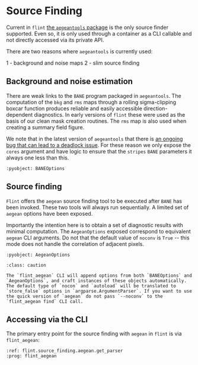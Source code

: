 # Source Finding

Current in `flint` [the `aegeantools` package](https://github.com/PaulHancock/Aegean) is the only source finder supported. Even so, it is only used through a container as a CLI callable and not directly accessed via its private API.

There are two reasons where `aegeantools` is currently used:

1 - background and noise maps
2 - slim source finding

## Background and noise estimation

There are weak links to the `BANE` program packaged in `aegeantools`. The computation of the `bkg` and `rms` maps through a rolling sigma-clipping boxcar function produces reliable and easily accessible direction-dependent diagnostics. In early versions of `flint` these were used as the basis of our clean mask creation routines. The `rms` map is also used when creating a summary field figure.

We note that in the latest version of `aegeantools` that there is [an ongoing bug that can lead to a deadlock issue](https://github.com/PaulHancock/Aegean/issues/198). For these reason we only expose the `cores` argument and have logic to ensure that the `stripes` `BANE` parameters it always one less than this.

```{literalinclude}  ../flint/source_finding/aegean.py
:pyobject: BANEOptions
```

## Source finding

`Flint` offers the `aegean` source finding tool to be executed after `BANE` has been invoked. These two tools will always run sequentially. A limited set of `aegean` options have been exposed.

Importantly the intention here is to obtain a set of diagnostic results with minimal computation. The `AegeanOptions` exposed correspond to equivalent `aegean` CLI arguments. Do not that the default value of `noconv` is `True` -- this mode does not handle the correlation of adjacent pixels.


```{literalinclude}  ../flint/source_finding/aegean.py
:pyobject: AegeanOptions
```

```{admonition} Caution
:class: caution

The `flint_aegean` CLI will append options from both `BANEOptions` and `AegeanOptions`, and craft instances of these objects automatically. The default type of `nocon` and `autoload` will be translated to `store_false` options in `argparse.ArgumentParser`. If you want to use the quick version of `aegean` do not pass `--noconv` to the `flint_aegean find` CLI call.
```

## Accessing via the CLI

The primary entry point for the source finding with `aegean` in  `flint` is via `flint_aegean`:

```{argparse}
:ref: flint.source_finding.aegean.get_parser
:prog: flint_aegean
```
